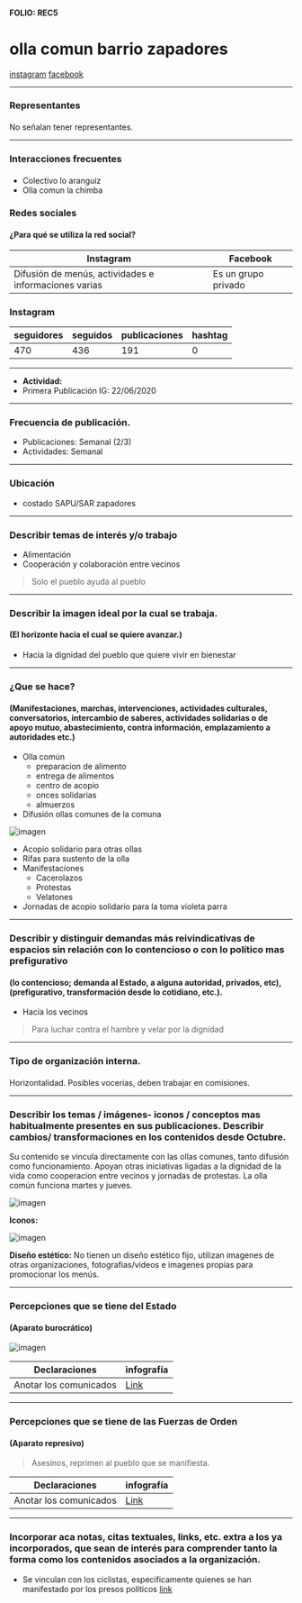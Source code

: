 #### FOLIO: REC5
# olla comun barrio zapadores

[instagram](https://www.instagram.com/ollacomunbarriozapadores/)
[facebook](https://www.facebook.com/groups/247777033043739)

---

### Representantes
#### 
No señalan tener representantes.

---
### Interacciones frecuentes
#### 
* Colectivo lo aranguiz
* Olla comun la chimba

### Redes sociales
#### ¿Para qué se utiliza la red social?
| Instagram | Facebook | 
|---|---|
|Difusión de menús, actividades e informaciones varias|Es un grupo privado|

### **Instagram**
| seguidores | seguidos | publicaciones | hashtag 
|---|---|---|---|
|470|436|191| 0

---

* **Actividad:**   
* Primera Publicación IG: 22/06/2020

---
### Frecuencia de publicación.
* Publicaciones: Semanal (2/3)
* Actividades: Semanal

---
### Ubicación
* costado SAPU/SAR zapadores

---
### Describir temas de interés y/o trabajo
* Alimentación
* Cooperación y colaboración entre vecinos
> Solo el pueblo ayuda al pueblo

---
### Describir la imagen ideal por la cual se trabaja.
#### (El horizonte hacia el cual se quiere avanzar.)
* Hacia la dignidad del pueblo que quiere vivir en bienestar

---
### ¿Que se hace?
#### (Manifestaciones, marchas, intervenciones, actividades culturales, conversatorios, intercambio de saberes, actividades solidarias o de apoyo mutuo, abastecimiento, contra información, emplazamiento a autoridades etc.)
* Olla común   
    * preparacion de alimento
    * entrega de alimentos
    * centro de acopio
    * onces solidarias
    * almuerzos
* Difusión ollas comunes de la comuna

![imagen](imagen2rec5.png)

* Acopio solidario para otras ollas
* Rifas para sustento de la olla
* Manifestaciones
    * Cacerolazos
    * Protestas
    * Velatones
* Jornadas de acopio solidario para la toma violeta parra

---
### Describir y distinguir demandas más reivindicativas de espacios sin relación con lo contencioso o con lo político mas prefigurativo
#### (lo contencioso; demanda al Estado, a alguna autoridad, privados, etc), (prefigurativo, transformación desde lo cotidiano, etc.).
* Hacia los vecinos
> Para luchar contra el hambre y velar por la dignidad

---
### Tipo de organización interna.
#### 
Horizontalidad. Posibles vocerias, deben trabajar en comisiones.

---
### Describir los temas / imágenes- iconos / conceptos mas habitualmente presentes en sus publicaciones. Describir cambios/ transformaciones en los contenidos desde Octubre.
Su contenido se vincula directamente con las ollas comunes, tanto difusión como funcionamiento. Apoyan otras iniciativas ligadas a la dignidad de la vida como cooperacion entre vecinos y jornadas de protestas. La olla común funciona martes y jueves.

![imagen](imagen1rec5.png)

**Iconos:**

![imagen](imagen3rec5.png)

**Diseño estético:**
No tienen un diseño estético fijo, utilizan imagenes de otras organizaciones, fotografias/videos e imagenes propias para promocionar los menús.

---
### Percepciones que se tiene del Estado
#### (Aparato burocrático)

![imagen](imagen4rec5.png)

| Declaraciones | infografía | 
|---|---|
|Anotar los comunicados | [Link]() |

---
### Percepciones que se tiene de las Fuerzas de Orden
#### (Aparato represivo)
> Asesinos, reprimen al pueblo que se manifiesta.

| Declaraciones | infografía | 
|---|---|
|Anotar los comunicados | [Link]() |


---
### Incorporar aca notas, citas textuales, links, etc. extra a los ya incorporados, que sean de interés para comprender tanto la forma como los contenidos asociados a la organización.
* Se vinculan con los ciclistas, especificamente quienes se han manifestado por los presos politicos [link](https://www.instagram.com/p/CICF7wtJTE9/)